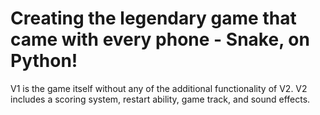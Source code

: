 # Creating the legendary game that came with every phone - Snake, on Python!
V1 is the game itself without any of the additional functionality of V2.
V2 includes a scoring system, restart ability, game track, and sound effects. 
